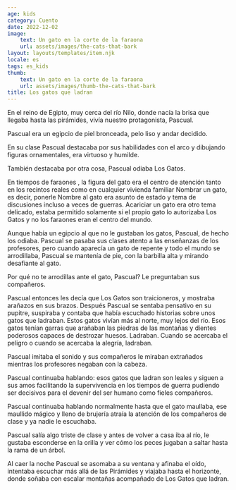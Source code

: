 ```yaml
---
age: kids
category: Cuento
date: 2022-12-02
image:
    text: Un gato en la corte de la faraona
    url: assets/images/the-cats-that-bark
layout: layouts/templates/item.njk
locale: es
tags: es_kids
thumb:
    text: Un gato en la corte de la faraona
    url: assets/images/thumb-the-cats-that-bark
title: Los gatos que ladran
---
```



En el reino de Egipto, muy cerca del río Nilo, donde nacía la brisa que llegaba hasta las pirámides, vivía nuestro protagonista, Pascual.

Pascual era un egipcio de piel bronceada, pelo liso y andar decidido.

En su clase Pascual destacaba por sus habilidades con el arco y dibujando figuras ornamentales, era virtuoso y humilde.

También destacaba por otra cosa, Pascual odiaba Los Gatos.

En tiempos de faraones , la figura del gato era el centro de atención tanto en los recintos reales como en cualquier vivienda familiar
Nombrar un gato, es decir, ponerle
Nombre al gato era asunto de estado y tema de discusiones incluso a veces de guerras.
Acariciar un gato era otro tema delicado, estaba permitido solamente si el propio gato lo autorizaba
Los Gatos y no los faraones eran el centro del mundo.

Aunque había un egipcio al que no le gustaban los gatos, Pascual, de hecho los odiaba.
Pascual se pasaba sus clases atento a las enseñanzas de los profesores, pero cuando aparecía un gato de repente y todo el mundo se arrodillaba, Pascual se mantenía de pie, con la barbilla alta y mirando desafiante al gato.

Por qué no te arrodillas ante el gato, Pascual? Le preguntaban sus compañeros.

Pascual entonces les decía que Los Gatos son traicioneros, y mostraba arañazos en sus brazos. Después Pascual se sentaba pensativo en su pupitre, suspiraba y contaba que había escuchado historias sobre unos gatos que ladraban. Estos gatos vivían más al norte, muy lejos del río. Esos gatos tenían garras que arañaban las piedras de las montañas y dientes poderosos capaces de destrozar huesos. Ladraban. Cuando se acercaba el peligro o cuando se acercaba la alegría, ladraban.

Pascual imitaba el sonido y sus compañeros le miraban extrañados mientras los profesores negaban con la cabeza.

Pascual continuaba hablando: esos gatos que ladran son leales y siguen a sus amos facilitando la supervivencia en los tiempos de guerra pudiendo ser decisivos para el devenir del ser humano como fieles compañeros.

Pascual continuaba hablando normalmente hasta que el gato maullaba, ese maullido mágico y lleno de brujería atraía la atención de los compañeros de clase y ya nadie le escuchaba.

Pascual salía algo triste de clase y antes de volver a casa iba al río, le gustaba esconderse en la orilla y ver cómo los peces jugaban a saltar hasta la rama de un árbol.

Al caer la noche Pascual se asomaba a su ventana y afinaba el oído, intentaba escuchar más allá de las Pirámides y viajaba hasta el horizonte, donde soñaba con escalar montañas acompañado de Los Gatos que ladran.